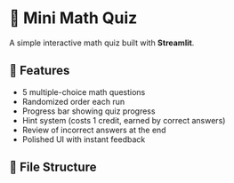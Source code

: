 
# 🧮 Mini Math Quiz

A simple interactive math quiz built with **Streamlit**.

## 🚀 Features
- 5 multiple-choice math questions
- Randomized order each run
- Progress bar showing quiz progress
- Hint system (costs 1 credit, earned by correct answers)
- Review of incorrect answers at the end
- Polished UI with instant feedback

## 📂 File Structure
